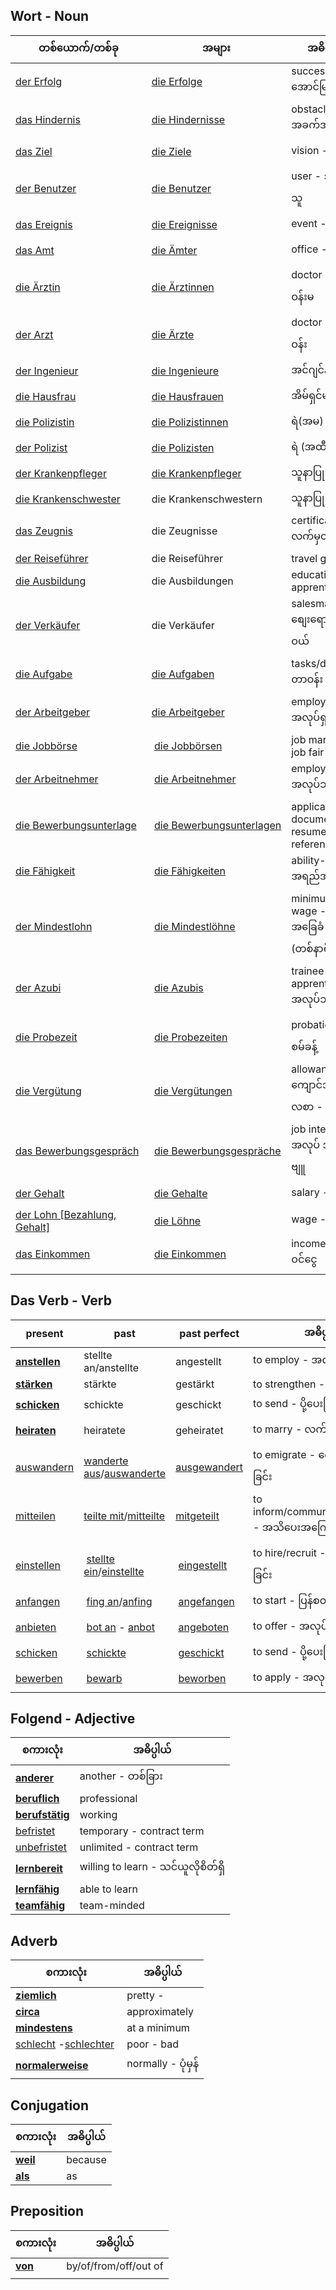 Wort - Noun
---

| **တစ်ယောက်/တစ်ခု**                                              | **အများ**                          | **အဓိပ္ပါယ်**                    | 
| --------------------------------------------------------------- | ----------------------------------------------------------- | ------|
| [ der Erfolg](https://www.dict.cc/?s=Erfolg)                    | [die Erfolge](https://www.dict.cc/?s=Erfolge)               | success - အောင်မြင်မှု                       |
| [das Hindernis](https://www.dict.cc/?s=Hindernis)               | [die Hindernisse](https://www.dict.cc/?s=Hindernisse)       | obstacle - အခက်အခဲ          |
| [das Ziel](https://www.dict.cc/?s=Ziel)                         | [die Ziele](https://www.dict.cc/?s=Ziele)                   | vision - အမြင်          |
| [der Benutzer](https://www.dict.cc/?s=Benutzer)                 | [die Benutzer](https://www.dict.cc/?s=Benutzer)             | user - အသုံးပြုသူ             |
| [das Ereignis](https://www.dict.cc/?s=Ereignis)                 | [die Ereignisse](https://www.dict.cc/?s=Ereignisse)         | event  - ပွဲ      |
| [das Amt](https://www.dict.cc/?s=Amt)                           | [die Ämter](https://www.dict.cc/?s=%C3%84mter)              | office - ရုံးခန်း         |
| [die Ärztin](https://www.dict.cc/?s=%C3%84rztin)                | [die Ärztinnen](https://www.dict.cc/?s=%C3%84rztinnen)      | doctor - ဆရာဝန်းမ                    |
| [der Arzt](https://www.dict.cc/?s=Arzt)                         | [die Ärzte](https://www.dict.cc/?s=%C3%84rzte)              | doctor - ဆရာဝန်း             |
| [der Ingenieur](https://www.dict.cc/?s=Ingenieur)               | [die Ingenieure](https://www.dict.cc/?s=Ingenieure)         | အင်ဂျင်နီယာ|    |
| [die Hausfrau](https://www.dict.cc/?s=Hausfrau)                 | [die Hausfrauen](https://www.dict.cc/?s=Hausfrauen)         | အိမ်ရှင်မ             |
| [die Polizistin](https://www.dict.cc/?s=Polizistin)             | [die Polizistinnen](https://www.dict.cc/?s=Polizistinnen)   | ရဲ(အမ)                 |
| [der Polizist](https://www.dict.cc/?s=Polizist)                 | [die Polizisten](https://www.dict.cc/?s=Polizisten)         | ရဲ (အထီး)        |
| [der Krankenpfleger](https://www.dict.cc/?s=Krankenpfleger)     | [die Krankenpfleger](https://www.dict.cc/?s=Krankenpfleger) | သူနာပြု ဆရာ              |
| [die Krankenschwester](https://www.dict.cc/?s=Krankenschwester) | die Krankenschwestern                                       | သူနာပြု ဆရာမ       |
| [das Zeugnis](https://www.dict.cc/?s=Zeugnis)                   | die Zeugnisse                                               | certificate - လက်မှတ်                     |
| [der Reiseführer](https://www.dict.cc/?s=Reisef%C3%BChrer)      | die Reiseführer                                             | travel guide                               |
| [die Ausbildung](https://www.dict.cc/?s=Ausbildung)             | die Ausbildungen                                            | education - apprenticeship                 |
| [der Verkäufer](https://www.dict.cc/?s=Verk%C3%A4ufer)          | die Verkäufer                                               | salesman - စျေးရောင်း/စျေးဝယ်       |
| [die Aufgabe](https://www.dict.cc/?s=Aufgabe)                   | [die Aufgaben](https://www.dict.cc/?s=Aufgaben)             | tasks/duties - တာဝန်း              |
| [der Arbeitgeber](https://www.dict.cc/?s=Arbeitgeber)           | [die Arbeitgeber](https://www.dict.cc/?s=Arbeitgeber)       |    employer - အလုပ်ရှင်   |
|[  die Jobbörse](https://www.dict.cc/?s=Jobb%C3%B6rse) | [die Jobbörsen](https://www.dict.cc/?s=Jobb%C3%B6rsen)| job market - job fair 
|[der Arbeitnehmer](https://www.dict.cc/?s=Arbeitnehmer) | [die Arbeitnehmer](https://www.dict.cc/?s=Arbeitnehmer)| employee - အလုပ်သမား|
|[die Bewerbungsunterlage](https://www.dict.cc/?s=Bewerbungsunterlage) | [die Bewerbungsunterlagen](https://www.dict.cc/?s=Bewerbungsunterlagen)| application documents - resume and reference |
|[die Fähigkeit](https://www.dict.cc/?s=F%C3%A4higkeit) | [die Fähigkeiten](https://www.dict.cc/?s=F%C3%A4higkeiten) | ability- skills - အရည်အချင်|
| [der Mindestlohn](https://www.dict.cc/?s=Mindestlohn) | [die Mindestlöhne](https://www.dict.cc/?s=Mindestl%C3%B6hne)| minimum wage - အခြေခံ လခ (တစ်နာရီ) |
|[der Azubi](https://www.dict.cc/?s=Azubi) | [die Azubis](https://www.dict.cc/?s=Azubis)| trainee - apprentice - အလုပ်သင်|
|[die Probezeit](https://www.dict.cc/?s=Probezeit) | [die Probezeiten](https://www.dict.cc/?s=Probezeiten)| probation - အစမ်ခန့် |
|[die Vergütung](https://www.dict.cc/?s=Verg%C3%BCtung) | [die Vergütungen](https://www.dict.cc/?s=Verg%C3%BCtungen)| allowance - ကျောင်သား လစာ - salary
|[das Bewerbungsgespräch](https://www.dict.cc/?s=Bewerbungsgespr%C3%A4ch) | [die Bewerbungsgespräche](https://www.dict.cc/?s=Bewerbungsgespr%C3%A4che)| job interview - အလုပ် အင်တာဗျူ
|[der Gehalt](https://www.dict.cc/?s=Gehalt) | [die Gehalte](https://www.dict.cc/?s=Gehalte)| salary - လစာ |
|[der Lohn [Bezahlung, Gehalt]](https://www.dict.cc/?s=Lohn) | [die Löhne](https://www.dict.cc/?s=L%C3%B6hne)| wage - လစာ |
|[das Einkommen](https://www.dict.cc/?s=Einkommen) | [die Einkommen](https://www.dict.cc/?s=Einkommen)| income - ဝင်ငွေ










Das Verb - Verb
---

| **present**                                        | **past**                                                                                              | **past perfect**                                    | **အဓိပ္ပါယ်**          |
| -------------------------------------------------- | ----------------------------------------------------------------------------------------------------- | --------------------------------------------------- | ------------------ |
| [**anstellen**](https://www.dict.cc/?s=anstellen)  | stellte an/anstellte                                                                                  | angestellt                                          | to employ - အလုပ်ခန့်ခြင်း |
| [**stärken**](https://www.dict.cc/?s=st%C3%A4rken) | stärkte                                                                                               | gestärkt                                            | to strengthen -    |
| [**schicken**](https://www.dict.cc/?s=schicken)    | schickte                                                                                              | geschickt                                           | to send - ပို့ပေးခြင်း   |
| [**heiraten**](https://www.dict.cc/?s=heiraten)    | heiratete                                                                                             | geheiratet                                          | to marry - လက်ထပ်ခြင်း        |
| [auswandern](https://www.dict.cc/?s=auswandern)    | [wanderte aus](https://www.dict.cc/?s=wanderte+aus)/[auswanderte](https://www.dict.cc/?s=auswanderte) | [ausgewandert](https://www.dict.cc/?s=ausgewandert) | to emigrate - ရွေ့ပြောင်နေထိုင်ခြင်း     |
| [mitteilen](https://www.dict.cc/?s=mitteilen)      | [teilte mit](https://www.dict.cc/?s=teilte+mit)/[mitteilte](https://www.dict.cc/?s=mitteilte)         | [mitgeteilt](https://www.dict.cc/?s=mitgeteilt)     | to inform/communicate/disclose  - အသိပေးအကြောင်းကြာခြင်း 
|[einstellen](https://www.dict.cc/?s=einstellen) | [stellte ein](https://www.dict.cc/?s=stellte)/[einstellte](https://www.dict.cc/?s=einstellte) | [eingestellt](https://www.dict.cc/?s=eingestellt)| to hire/recruit - ဝန်ထမ်းခေါ်ခြင်း|
|[anfangen](https://www.dict.cc/?s=anfangen) | [fing an](https://www.dict.cc/?s=fing+an)/[anfing](https://www.dict.cc/?s=anfing) | [angefangen](https://www.dict.cc/?s=angefangen)| to start - ပြန်စတင်ခြင်း|
|[anbieten](https://www.dict.cc/?s=anbieten) | [bot an](https://www.dict.cc/?s=bot+an)  - [anbot](https://www.dict.cc/?s=anbot) | [angeboten](https://www.dict.cc/?s=angeboten) |to offer - အလုပ်ပေးခြင်း|
|[schicken](https://www.dict.cc/?s=schicken) | [schickte](https://www.dict.cc/?s=schickte) | [geschickt](https://www.dict.cc/?s=geschickt)| to send - ပို့ပေးခြင် |
|[bewerben](https://www.dict.cc/?s=bewerben) | [bewarb](https://www.dict.cc/?s=bewarb) | [beworben](https://www.dict.cc/?s=beworben)| to apply - အလုပ် လျှောက်ခြင်း |



Folgend - Adjective
---

| **စကားလုံး**              | **အဓိပ္ပါယ်**     |
| -------------------- | ----------------- |
| [**anderer**](https://www.dict.cc/?s=anderer)              | another - တစ်ခြား |
| [**beruflich**](https://www.dict.cc/?s=beruflich)          | professional      |
| [**berufstätig**](https://www.dict.cc/?s=berufst%C3%A4tig) | working           |
|[befristet](https://www.dict.cc/?s=befristet)| temporary - contract term|
|[unbefristet](https://www.dict.cc/?s=unbefristet)| unlimited - contract term|
|[**lernbereit**](https://www.dict.cc/?s=lernbereit)| willing to learn - သင်ယူလိုစိတ်ရှိ |
|[**lernfähig**](https://www.dict.cc/?s=lernf%C3%A4hig)| able to learn|
|[**teamfähig**](https://www.dict.cc/?s=teamf%C3%A4hig)| team-minded|




Adverb
---

| **စကားလုံး**                                    | **အဓိပ္ပါယ်** |
| ----------------------------------------------- | ------------- |
| [**ziemlich**](https://www.dict.cc/?s=ziemlich) | pretty  -     |
| [**circa**](https://www.dict.cc/?s=circa)       | approximately |
|[**mindestens**](https://www.dict.cc/?s=mindestens)|  at a minimum |
|[schlecht](https://www.dict.cc/?s=schlecht) -[schlechter](https://www.dict.cc/?s=schlechter) | poor - bad |
|[**normalerweise**](https://www.dict.cc/?s=normalerweise)|  normally - ပုံမှန် 




Conjugation
---

| **စကားလုံး**                            | **အဓိပ္ပါယ်** |
| --------------------------------------- | ------------- |
| [**weil**](https://www.dict.cc/?s=weil) | because       |
| [**als**](https://www.dict.cc/?s=als)   | as            |



Preposition
---

| **စကားလုံး**                          | **အဓိပ္ပါယ်**         |
| ------------------------------------- | --------------------- |
| [**von**](https://www.dict.cc/?s=von) | by/of/from/off/out of |
|                                       |                       |

